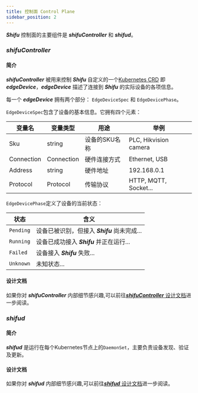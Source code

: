 ```yaml
---
title: 控制面 Control Plane
sidebar_position: 2
---
```


***Shifu*** 控制面的主要组件是 ***shifuController*** 和 ***shifud***。

### ***shifuController***

#### 简介

***shifuController*** 被用来控制 ***Shifu*** 自定义的一个[Kubernetes CRD](https://kubernetes.io/docs/tasks/extend-kubernetes/custom-resources/custom-resource-definitions/) 即 ***edgeDevice***，***edgeDevice*** 描述了连接到 ***Shifu*** 的实际设备的各项信息。

每一个 ***edgeDevice*** 拥有两个部分：
`EdgeDeviceSpec` 和 `EdgeDevicePhase`。

`EdgeDeviceSpec`包含了设备的基本信息。它拥有四个元素：

| 变量名 | 变量类型 | 用途 | 举例 |
|--|--|--|--|
| Sku | string | 设备的SKU名称 | PLC, Hikvision camera |
| Connection | Connection | 硬件连接方式 | Ethernet, USB |
| Address | string | 硬件地址 | 192.168.0.1 |
| Protocol | Protocol | 传输协议 | HTTP, MQTT, Socket... |

`EdgeDevicePhase`定义了设备的当前状态：

| 状态 | 含义 |
|--|--|
| `Pending` | 设备已被识别，但接入 ***Shifu*** 尚未完成... |
| `Running` | 设备已成功接入 ***Shifu*** 并正在运行... |
| `Failed` | 设备接入 ***Shifu*** 失败... |
| `Unknown` | 未知状态... |

#### 设计文档

如果你对 ***shifuController*** 内部细节感兴趣,可以前往[***shifuController*** 设计文档](https://github.com/Edgenesis/shifu/blob/main/docs/design/design-shifuController-zh.md)进一步阅读。

### ***shifud***

#### 简介

***shifud*** 是运行在每个Kubernetes节点上的`DaemonSet`，主要负责设备发现、验证及更新。

#### 设计文档

如果你对 ***shifud*** 内部细节感兴趣,可以前往[***shifud*** 设计文档](https://github.com/Edgenesis/shifu/blob/main/docs/design/design-shifud-zh.md)进一步阅读。
